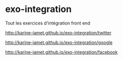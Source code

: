 # exo-integration
Tout les exercices d’intégration front end

http://karine-jamet.github.io/exo-integration/twitter

http://karine-jamet.github.io/exo-integration/google

http://karine-jamet.github.io/exo-integration/facebook
